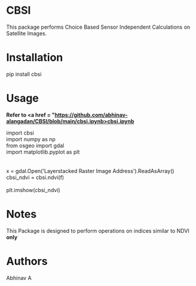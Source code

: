 # CBSI

This package performs Choice Based Sensor Independent Calculations on Satellite Images.

# Installation

pip install cbsi

# Usage

<b>Refer to <a href = "https://github.com/abhinav-alangadan/CBSI/blob/main/cbsi.ipynb>cbsi.ipynb</a></b>

import cbsi <br/>
import numpy as np <br/>
from osgeo import gdal <br/>
import matplotlib.pyplot as plt <br/>
<br/>
<br/>
x = gdal.Open('Layerstacked Raster Image Address').ReadAsArray()<br/>
cbsi_ndvi = cbsi.ndvi(f)<br/>
<br/>
plt.imshow(cbsi_ndvi)

# Notes

This Package is designed to perform operations on indices similar to NDVI <b>only</b>

# Authors

Abhinav A
